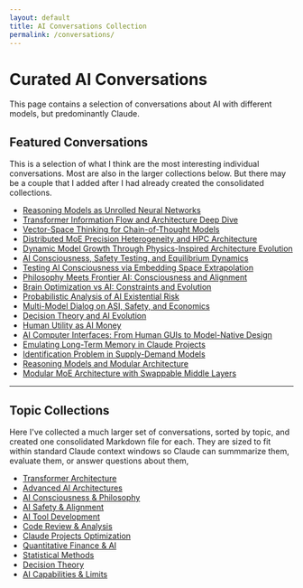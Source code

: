 ```yaml
---
layout: default
title: AI Conversations Collection
permalink: /conversations/
---
```



# Curated AI Conversations
This page contains a selection of conversations about AI with different models, but predominantly Claude.


## Featured Conversations
This is a selection of what I think are the most interesting individual conversations. Most are also in the larger collections below. But there may be a couple that I added after I had already created the consolidated collections.

- [Reasoning Models as Unrolled Neural Networks](/conversations/featured/reasoning-models-as-unrolled-neural-networks/)
- [Transformer Information Flow and Architecture Deep Dive](/conversations/featured/transformer-information-flow-and-architecture-deep-dive/)
- [Vector-Space Thinking for Chain-of-Thought Models](/conversations/featured/vector-space-thinking-for-chain-of-thought-models/)
- [Distributed MoE Precision Heterogeneity and HPC Architecture](/conversations/featured/distributed-moe-precision-heterogeneity-and-hpc-architecture/)
- [Dynamic Model Growth Through Physics-Inspired Architecture Evolution](/conversations/featured/dynamic-model-growth-through-physics-inspired-architecture-evolution/)
- [AI Consciousness, Safety Testing, and Equilibrium Dynamics](/conversations/featured/ai-consciousness-safety-testing-and-equilibrium-dynamics/)
- [Testing AI Consciousness via Embedding Space Extrapolation](/conversations/featured/testing-ai-consciousness-via-embedding-space-extrapolation/)
- [Philosophy Meets Frontier AI: Consciousness and Alignment](/conversations/featured/philosophy-meets-frontier-ai-consciousness-and-alignment/)
- [Brain Optimization vs AI: Constraints and Evolution](/conversations/featured/brain-optimization-vs-ai-constraints-and-evolution/)
- [Probabilistic Analysis of AI Existential Risk](/conversations/featured/probabilistic-analysis-of-ai-existential-risk/)
- [Multi-Model Dialog on ASI, Safety, and Economics](/conversations/featured/multi-model-dialog-on-asi-safety-and-economics/)
- [Decision Theory and AI Evolution](/conversations/featured/decision-theory-and-ai-evolution/)
- [Human Utility as AI Money](/conversations/featured/human-utility-as-ai-money/)
- [AI Computer Interfaces: From Human GUIs to Model-Native Design](/conversations/featured/ai-computer-interfaces-from-human-guis-to-model-native-design/)
- [Emulating Long-Term Memory in Claude Projects](/conversations/featured/emulating-long-term-memory-in-claude-projects/)
- [Identification Problem in Supply-Demand Models](/conversations/featured/identification-problem-in-supply-demand-models/)
- [Reasoning Models and Modular Architecture](/conversations/featured/reasoning-models-and-modular-architecture/)
- [Modular MoE Architecture with Swappable Middle Layers](/conversations/featured/modular-MoE-architecture-with-swappable-middle-layers/)

---

## Topic Collections

Here I've collected a much larger set of conversations, sorted by topic, and created one consolidated Markdown file for each. They are sized to fit within standard Claude context windows so Claude can summmarize them, evaluate them, or answer questions about them,

- <a href="/conversations/CONSOLIDATED_transformer-architecture.md" download="CONSOLIDATED_transformer-architecture.md">Transformer Architecture</a>
- <a href="/conversations/CONSOLIDATED_ai-architecture-advanced.md" download="CONSOLIDATED_ai-architecture-advanced.md">Advanced AI Architectures</a>
- <a href="/conversations/CONSOLIDATED_ai-consciousness-philosophy.md" download="CONSOLIDATED_ai-consciousness-philosophy.md">AI Consciousness & Philosophy</a>
- <a href="/conversations/CONSOLIDATED_ai-safety-alignment.md" download="CONSOLIDATED_ai-safety-alignment.md">AI Safety & Alignment</a>
- <a href="/conversations/CONSOLIDATED_ai-tool-development.md" download="CONSOLIDATED_ai-tool-development.md">AI Tool Development</a>
- <a href="/conversations/CONSOLIDATED_ai-code-review.md" download="CONSOLIDATED_ai-code-review.md">Code Review & Analysis</a>
- <a href="/conversations/CONSOLIDATED_claude-projects-meta.md" download="CONSOLIDATED_claude-projects-meta.md">Claude Projects Optimization</a>
- <a href="/conversations/CONSOLIDATED_ai-quantitative-finance.md" download="CONSOLIDATED_ai-quantitative-finance.md">Quantitative Finance & AI</a>
- <a href="/conversations/CONSOLIDATED_ai-statistical-methods.md" download="CONSOLIDATED_ai-statistical-methods.md">Statistical Methods</a>
- <a href="/conversations/CONSOLIDATED_ai-decision-theory.md" download="CONSOLIDATED_ai-decision-theory.md">Decision Theory</a>
- <a href="/conversations/CONSOLIDATED_ai-capabilities-limits.md" download="CONSOLIDATED_ai-capabilities-limits.md">AI Capabilities & Limits</a>